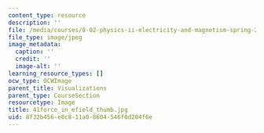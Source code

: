 ```yaml
---
content_type: resource
description: ''
file: /media/courses/8-02-physics-ii-electricity-and-magnetism-spring-2007/8f32b456e0c811a08604546f0d204f6e_41force_in_efield_thumb.jpg
file_type: image/jpeg
image_metadata:
  caption: ''
  credit: ''
  image-alt: ''
learning_resource_types: []
ocw_type: OCWImage
parent_title: Visualizations
parent_type: CourseSection
resourcetype: Image
title: 41force_in_efield_thumb.jpg
uid: 8f32b456-e0c8-11a0-8604-546f0d204f6e
---
```

